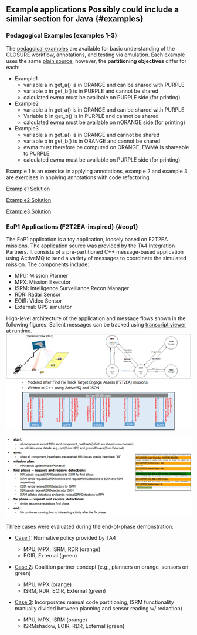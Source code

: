 ## Example applications **Possibly could include a similar section for Java** {#examples} 

### Pedagogical Examples (examples 1-3)
The [pedagoical examples](https://github.com/gaps-closure/build/blob/develop/apps/examples/) are available for basic understanding of the CLOSURE workflow, annotations, and testing via emulation. Each example uses the same [plain source](https://github.com/gaps-closure/build/blob/develop/apps/examples/example1/plain/example1.c), however, the **partitioning objectives** differ for each:

- Example1 
    - variable a in get_a() is in ORANGE and can be shared with PURPLE 
    - variable b in get_b() is in PURPLE and cannot be shared
    - calculated ewma must be availbale on PURPLE side (for printing)
- Example2
    - variable a in get_a() is in ORANGE and can be shared with PURPLE
    - Variable b in get_b() is in PURPLE and cannot be shared
    - calculated ewma must be available on nORANGE side (for printing)
- Example3 
    - variable a in get_a() is in ORANGE and cannot be shared
    - variable b in get_b() is in ORANGE and cannot be shared
    - ewma must therefore be computed on ORANGE; EWMA is shareable to PURPLE
    - calculated ewma must be available on PURPLE side (for printing)

Example 1 is an exercise in applying annotations, example 2 and example 3 are exercises in applying annotations with code refactoring.

[Example1 Solution](https://github.com/gaps-closure/build/blob/develop/apps/examples/example1/.solution)

[Example2 Solution](https://github.com/gaps-closure/build/blob/develop/apps/examples/example2/.solution)

[Example3 Solution](https://github.com/gaps-closure/build/blob/develop/apps/examples/example3/.solution)

### EoP1 Applications (F2T2EA-inspired) {#eop1}
The EoP1 application is a toy application, loosely based on F2T2EA missions. The application source was provided by the TA4 Integration Partners. It consists of a pre-partitioned C++ message-based application using ActiveMQ to send a variety of messages to coordinate the simulated mission.  The components include:
- MPU: Mission Planner
- MPX: Mission Executor
- ISRM: Intelligence Surveillance Recon Manager
- RDR: Radar Sensor
- EOIR: Video Sensor
- External: GPS simulator

High-level architecture of the application and message flows shown in the following figures. Salient messages can be tracked using [transcript viewer](https://github.com/gaps-closure/build/tree/develop/apps/eop1/transcriptview) at runtime.
![Mission Application](docs/C/images/ma.png)

![Salient Messages](docs/C/images/salient.png)

Three cases were evaluated during the end-of-phase demonstration:

- [Case 1](https://github.com/gaps-closure/build/tree/develop/apps/eop1/case1): Normative policy provided by TA4 
    - MPU, MPX, ISRM, RDR (orange)
    - EOIR, External (green)

- [Case 2](https://github.com/gaps-closure/build/tree/develop/apps/eop1/case2): Coalition partner concept (e.g., planners on orange, sensors on green)
    - MPU, MPX (orange)
    - ISRM, RDR, EOIR, External (green)

- [Case 3](https://github.com/gaps-closure/build/tree/develop/apps/eop1/case3): Incorporates manual code partitioning, ISRM functionality manually divided between planning and sensor reading w/ redaction)
    - MPU, MPX, ISRM (orange)
    - ISRMshadow, EOIR, RDR, External (green)